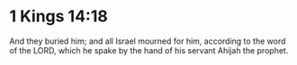 # 1 Kings 14:18

And they buried him; and all Israel mourned for him, according to the word of the LORD, which he spake by the hand of his servant Ahijah the prophet.